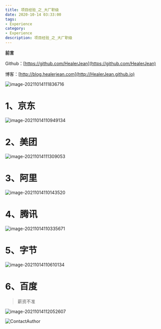 ```yaml
---
title: 项目经验_之_大厂职级
date: 2020-10-14 03:33:00
tags: 
- Experience
category: 
- Experience
description: 项目经验_之_大厂职级
---
```




**前言**     

 Github：[https://github.com/HealerJean](https://github.com/HealerJean)         

 博客：[http://blog.healerjean.com](http://HealerJean.github.io)          



![image-20211014111836716](https://raw.githubusercontent.com/HealerJean/HealerJean.github.io/master/blogImages/image-20211014111836716.png)



# 1、京东

![image-20211014110949134](https://raw.githubusercontent.com/HealerJean/HealerJean.github.io/master/blogImages/image-20211014110949134.png)



# 2、美团



![image-20211014111309053](https://raw.githubusercontent.com/HealerJean/HealerJean.github.io/master/blogImages/image-20211014111309053.png)



# 3、阿里

![image-20211014110143520](https://raw.githubusercontent.com/HealerJean/HealerJean.github.io/master/blogImages/image-20211014110143520.png)



# 4、腾讯



![image-20211014110335671](https://raw.githubusercontent.com/HealerJean/HealerJean.github.io/master/blogImages/image-20211014110335671.png)









# 5、字节

![image-20211014110610134](https://raw.githubusercontent.com/HealerJean/HealerJean.github.io/master/blogImages/image-20211014110610134.png)



# 6、百度

> 薪资不准

![image-20211014112052607](https://raw.githubusercontent.com/HealerJean/HealerJean.github.io/master/blogImages/image-20211014112052607.png)













![ContactAuthor](https://raw.githubusercontent.com/HealerJean/HealerJean.github.io/master/assets/img/artical_bottom.jpg)



<!-- Gitalk 评论 start  -->

<link rel="stylesheet" href="https://unpkg.com/gitalk/dist/gitalk.css">

<script src="https://unpkg.com/gitalk@latest/dist/gitalk.min.js"></script> 
<div id="gitalk-container"></div>    
 <script type="text/javascript">
    var gitalk = new Gitalk({
		clientID: `1d164cd85549874d0e3a`,
		clientSecret: `527c3d223d1e6608953e835b547061037d140355`,
		repo: `HealerJean.github.io`,
		owner: 'HealerJean',
		admin: ['HealerJean'],
		id: 'dkBVsjKnX8mEpDia',
    });
    gitalk.render('gitalk-container');
</script> 




<!-- Gitalk end -->



